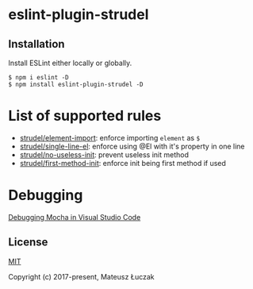 # eslint-plugin-strudel

## Installation

Install ESLint either locally or globally.

```
$ npm i eslint -D
$ npm install eslint-plugin-strudel -D
```

# List of supported rules

* [strudel/element-import](docs/rules/element-import.md): enforce importing `element` as `$`
* [strudel/single-line-el](docs/rules/single-line-el.md): enforce using @El with it's property in one line
* [strudel/no-useless-init](docs/rules/no-useless-init.md): prevent useless init method
* [strudel/first-method-init](docs/rules/first-method-init.md): enforce init being first method if used

# Debugging

[Debugging Mocha in Visual Studio Code](https://github.com/Microsoft/vscode-recipes/tree/master/debugging-mocha-tests)

## License

[MIT](https://opensource.org/licenses/MIT)

Copyright (c) 2017-present, Mateusz Łuczak
